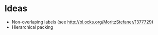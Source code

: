 # Ideas

* Non-overlaping labels (see http://bl.ocks.org/MoritzStefaner/1377729)
* Hierarchical packing
